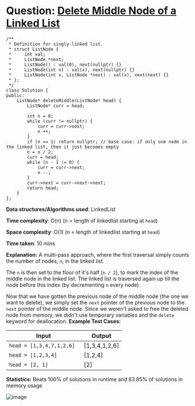 <h1>Question: <a href="https://leetcode.com/problems/delete-the-middle-node-of-a-linked-list/description/">Delete Middle Node of a Linked List</a></h1>

```
/**
 * Definition for singly-linked list.
 * struct ListNode {
 *     int val;
 *     ListNode *next;
 *     ListNode() : val(0), next(nullptr) {}
 *     ListNode(int x) : val(x), next(nullptr) {}
 *     ListNode(int x, ListNode *next) : val(x), next(next) {}
 * };
 */
class Solution {
public:
    ListNode* deleteMiddle(ListNode* head) {
        ListNode* curr = head;
        
        int n = 0;
        while (curr != nullptr) {
            curr = curr->next;
            n ++;
        }
        if (n == 1) return nullptr; // base case: if only one node in the linked list, then it just becomes empty
        n = n / 2;
        curr = head;
        while (n - 1 != 0) {
            curr = curr->next;
            n --;
        }
        curr->next = curr->next->next;
        return head;
    }
};
```

**Data structures/Algorithms used**: LinkedList

**Time complexity**: O(n) (n = length of linkedlist starting at `head`)

**Space complexity**: O(1) (n = length of linkedlist starting at `head`)

**Time taken**: 10 mins

**Explanation:**
A multi-pass approach, where the first traversal simply counts the number of nodes, `n`, in the linked list.

The `n` is then set to the floor of it's half (`n / 2`), to mark the index of the middle node in the linked list. The linked list is traversed again up till the node before this index (by decrementing `n` every node).

Now that we have gotten the previous node of the middle node (the one we want to delete), we simply set the `next` pointer of the previous node to the `next` pointer of the middle node. Since we weren't asked to free the deleted node from memory, we didn't use temporary variables and the `delete` keyword for deallocation.
**Example Test Cases:**


| Input  | Output |
| ------------- | ------------- |
| <code>head = [1,3,4,7,1,2,6] </code>  | [1,3,4,1,2,6] |
| <code>head = [1,2,3,4] </code>  | [1,2,4] |
| <code>head = [2, 1] </code>  | [2] |

**Statistics:** Beats 100% of solutions in runtime and 83.85% of solutions in memory usage

![image](https://github.com/user-attachments/assets/abef3b3a-f177-42e5-856d-844f907cc317)

